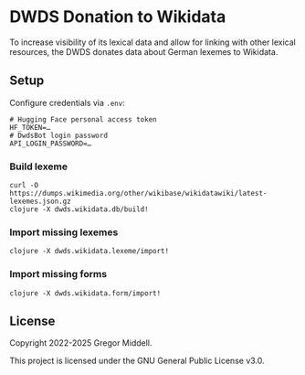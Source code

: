 # DWDS Donation to Wikidata

To increase visibility of its lexical data and allow for linking with
other lexical resources, the DWDS donates data about German lexemes to
Wikidata.

## Setup

Configure credentials via `.env`:

    # Hugging Face personal access token
    HF_TOKEN=…
    # DwdsBot login password
    API_LOGIN_PASSWORD=…

### Build lexeme

    curl -O https://dumps.wikimedia.org/other/wikibase/wikidatawiki/latest-lexemes.json.gz
    clojure -X dwds.wikidata.db/build!

### Import missing lexemes

    clojure -X dwds.wikidata.lexeme/import!

### Import missing forms

    clojure -X dwds.wikidata.form/import!

## License

Copyright 2022-2025 Gregor Middell.

This project is licensed under the GNU General Public License v3.0.
